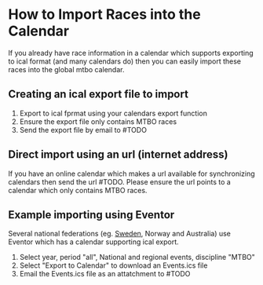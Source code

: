 # How to Import Races into the Calendar

If you already have race information in a calendar which supports exporting to ical format (and many calendars do) then you can easily import these races
into the global mtbo calendar.

## Creating an ical export file to import
1. Export to ical fprmat using your calendars export function
1. Ensure the export file only contains MTBO races
1. Send the export file by email to #TODO

## Direct import using an url (internet address)
If you have an online calendar which makes a url available for synchronizing calendars then send the url #TODO. Please ensure the url points to a calendar
which only contains MTBO races.

## Example importing using Eventor 
Several national federations (eg. [Sweden](https://eventor.orientering.se/Events), Norway and Australia) use Eventor which has a calendar supporting ical export.

1. Select year, period "all", National and regional events, discipline "MTBO"
1. Select "Export to Calendar" to download an Events.ics file
1. Email the Events.ics file as an attatchment to #TODO


